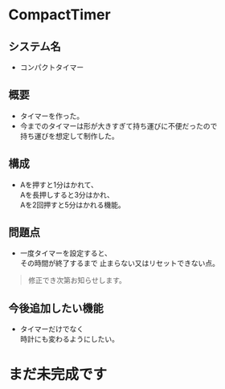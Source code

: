 # CompactTimer

## システム名
* コンパクトタイマー

## 概要
* タイマーを作った。
* 今までのタイマーは形が大きすぎて持ち運びに不便だったので<br>持ち運びを想定して制作した。

## 構成
* Aを押すと1分はかれて、
<br>Aを長押しすると3分はかれ、
<br>Aを2回押すと5分はかれる機能。

## 問題点
* 一度タイマーを設定すると、
<br>その時間が終了するまで
止まらない又はリセットできない点。
>修正でき次第お知らせします。

## 今後追加したい機能
* タイマーだけでなく
<br>時計にも変わるようにしたい。

# まだ未完成です

